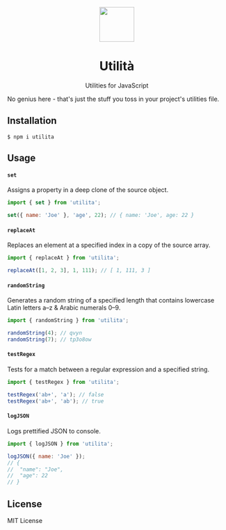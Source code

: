 <p align="center">
  <img src="https://ucasu.com/wp-content/uploads/2016/03/GIFFU-1.gif" width="80"/>
</p>

<h1 align="center">Utilità</h1>

<p align="center">Utilities for JavaScript</p>

No genius here - that's just the stuff you toss in your project's utilities file.

## Installation

```
$ npm i utilita
```

## Usage

#### `set`

Assigns a property in a deep clone of the source object.

```javascript
import { set } from 'utilita';

set({ name: 'Joe' }, 'age', 22); // { name: 'Joe', age: 22 }
```

#### `replaceAt`

Replaces an element at a specified index in a copy of the source array.

```javascript
import { replaceAt } from 'utilita';

replaceAt([1, 2, 3], 1, 111); // [ 1, 111, 3 ]
```

#### `randomString`

Generates a random string of a specified length that contains lowercase Latin letters a–z & Arabic numerals 0–9.

```javascript
import { randomString } from 'utilita';

randomString(4); // qvyn
randomString(7); // tp3o8ow
```

#### `testRegex`

Tests for a match between a regular expression and a specified string.

```javascript
import { testRegex } from 'utilita';

testRegex('ab+', 'a'); // false
testRegex('ab+', 'ab'); // true
```

#### `logJSON`

Logs prettified JSON to console.

```javascript
import { logJSON } from 'utilita';

logJSON({ name: 'Joe' });
// {
//  "name": "Joe",
//  "age": 22
// }
```

## License

MIT License

